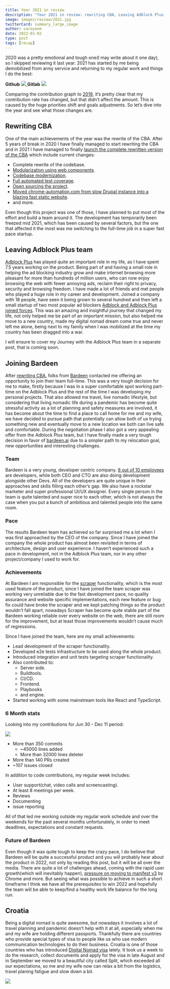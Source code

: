 ```yaml
---
title: Year 2021 in review
description: "Year 2021 in review: rewriting CBA, Leaving Adblock Plus team, joining bardeen.ai and moving to Croatia."
image: images/review/2021.jpg
twitterCard: summary_large_image
author: saroyanm
date: 2022-01-02
type: post
tags: [recap]
---
```


2020 was a pretty emotional and tough one(I may write about it one day), so I
skipped reviewing it last year. 2021 has started by me being demobilized from
army service and returning to my regular work and things I do the best:

<strong>Github</strong>
<a href="https://github.com/Manvel" target="_blank">
<img src="/images/analytics/github-2021.png" class="full-width">
</a>
<strong>Gitlab</strong>
<a href="https://gitlab.com/saroyanm" target="_blank">
<img src="/images/analytics/gitlab-2021.png" class="full-width">
</a>


Comparing the contribution graph to [2019](https://manvel.me/recap/2019), it’s
pretty clear that my contribution rate has changed, but that didn’t affect the
amount. This is caused by the huge priorities shift and goals adjustments. So
let’s dive into the year and see what
those changes are.

## Rewriting CBA

One of the main achievements of the year was the rewrite of the CBA.  After 5
years of break in 2020 I have finally managed to start rewriting the CBA and in
2021 I have managed to finally [launch the complete rewritten version of the
CBA](/projects/cba/rewriting) which include current changes:

- Complete rewrite of the codebase.
- [Modularization using web components](https://github.com/browser-automation/cba-components).
- [Codebase modernization](/projects/cba/rewriting#modernization).
- [Full automated test coverage](/projects/cba/rewriting#automated-tests).
- [Open sourcing the project](https://github.com/browser-automation/cba).
- [Moved chrome-automation.com from slow Drupal instance into a blazing fast
  static website](/projects/cba/rewriting#drupal-to-ssg).
- and more.

Even though this project was one of those, I have planned to put most of the
effort and build a team around it. The development has temporarily been freezed
mid 2021, which has been caused by several factors, but the one that affected it
the most was me switching to the full-time job in a super fast pace startup.

## Leaving Adblock Plus team

[Adblock Plus](https://adblockplus.org/) has played quite an important role in
my life, as I have spent 7.5 years working on the product. Being part of and
having a small role in helping the ad blocking industry grow and make internet
browsing more pleasant for more than hundreds of million users, who can now
enjoy browsing the web with fewer annoying ads, reclaim their right to privacy,
security and browsing freedom. I have made a lot of friends and met people who
played a huge role in my career and development. Joined a company with 18
people, have seen it being grown to several hundred and then left a small
startup of two most popular ad blockers [Adblock and Adblock Plus joined
forces](https://blog.getadblock.com/teaming-up-to-make-more-magic-5ffa41416dcf).
This was an amazing and insightful journey that changed my life, not only helped
me be part of an important mission, but also helped me move to a new country,
made my digital nomad dream come true and never left me alone, being next to my
family when I was mobilized at the time my country has been dragged into a war.

I will ensure to cover my Journey with the Adblock Plus team in a separate post,
that is coming soon.

## Joining Bardeen

After [rewriting CBA](/projects/cba/rewriting), folks from
[Bardeen](https://www.bardeen.ai/) contacted me offering an opportunity to join
their team full-time. This was a very tough decision for me to make, firstly
because I was in a super comfortable spot working part-time on the Adblock Plus
and the rest of the time I was developing my personal projects. That also
allowed me travel, live nomadic lifestyle, but considering that living nomadic
life during a pandemic has become quite stressful activity as a lot of planning
and safety measures are involved, it has become about the time to find a place
to call home for me and my wife, we have decided to pursue path that potentially
can allow both of us trying something new and eventually move to a new location
we both can live safe and comfortable. During the negotiation phase I also got a
very appealing offer from the Adblock Plus team, but I have finally made a very
tough decision in favor of [bardeen.ai](https://www.bardeen.ai/) due to a
simpler path to my relocation goal, new opportunities and interesting
challenges.

### Team

Bardeen is a very young, developer centric company. [8 out of 10
employees](https://www.linkedin.com/search/results/people/?currentCompany=%5B%2266893781%22%5D&origin=COMPANY_PAGE_CANNED_SEARCH&sid=Q)
are developers, while both CEO and CTO are also doing development alongside
other Devs. All of the developers are quite unique in their approaches and
skills filling each other’s gap. We also have a rockstar marketer and super
professional UI/UX designer. Every single person in the team is quite talented
and super nice to each other, which is not always the case when you put a bunch
of ambitious and talented people into the same room.

### Pace

The results Bardeen team has achieved so far surprised me a lot when I was first
approached by the CEO of the company. Since I have joined the company the whole
product has almost been  revisited in terms of architecture, design and user
experience. I haven’t experienced such a pace in development, not in the Adblock
Plus team, nor in any other project/company I used to work for.

### Achievements

At Bardeen I am responsible for the
[scraper](https://www.bardeen.ai/use-case/scraper) functionality, which is the
most used feature of the product, since I have joined the team scraper was
working very unreliable due to the fast development pace, no quality assurance
and website specific implementations, each new feature or bug fix could have
broke the scraper and we kept patching things so the product wouldn’t fall
apart, nowadays Scraper has become quite stable part of the Bardeen working
reliable over every website on the web, there are still room for the
improvement, but at least those improvements wouldn’t cause much of regressions.

Since I have joined the team, here are my small achievements:

- Lead development of the scraper functionality.
- Developed e2e tests infrastructure to be used along the whole product.
- Introduced integration and unit tests targeting scraper functionality.
- Also contributed to:
  - Server side.
  - Buildtools.
  - CI/CD.
  - Frontend.
  - Playbooks
  - and engine.
- Started working with some mainstream tools like React and TypeScript.

### 6 Month stats

Looking into my contributions for Jun 30 - Dec 11 period:

<img src="/images/analytics/github-bardeen-2021.jpg" class="full-width">

- More than 350 commits
  - ~45000 lines added
  - More than 32000 lines deleter
- More than 140 PRs created
- ~107 issues closed

In addition to code contributions, my regular week includes:
- User support(chat, video calls and screencasting).
- At least 8 meetings per week.
- Reviews
- Documenting
- issue reporting

All of that led me working outside my regular work schedule and over the
weekends for the past several months unfortunately, in order to meet deadlines,
expectations and constant requests.

### Future of Bardeen

Even though it was quite tough to keep the crazy pace, I do believe that Bardeen
will be quite a successful product and you will probably hear about the product
in 2022, not only by reading this post, but it will be all over the media. There
are quite a lot of challenges ahead, coming with the rapid user growth(which
will inevitably happen), [pressure on moving to manifest
v3](https://developer.chrome.com/docs/extensions/mv3/mv2-sunset/) by Chrome and
more. But seeing what was possible to achieve in such a short timeframe I think
we have all the prerequisites to win 2022 and hopefully the team will be able to
keep/find a healthy work life balance for the long run.

## Croatia

Being a digital nomad is quite awesome, but nowadays it involves a lot of travel
planning and pandemic doesn’t help with it at all, especially when me and my
wife are holding different passports. Thankfully there are countries who provide
special types of visa to people like us who use modern communication
technologies to do their business. Croatia is one of those countries who has
introduced [Digital Nomad
visa](https://mup.gov.hr/aliens-281621/stay-and-work/temporary-stay-of-digital-nomads/286833)
lately. It took us a week to do the research, collect documents and apply for
the visa in late August and in September we moved to a beautiful city called
Split, which exceeded all our expectations, so me and my wife now can relax a
bit from the logistics, travel planing fatigue and slow down a bit.

<img src="/images/general/dubrovnik.jpeg" class="full-width">
